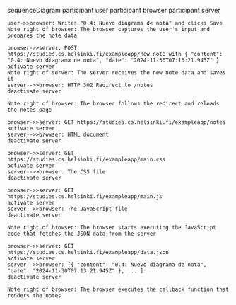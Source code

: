 sequenceDiagram
    participant user
    participant browser
    participant server

    user->>browser: Writes "0.4: Nuevo diagrama de nota" and clicks Save
    Note right of browser: The browser captures the user's input and prepares the note data

    browser->>server: POST https://studies.cs.helsinki.fi/exampleapp/new_note with { "content": "0.4: Nuevo diagrama de nota", "date": "2024-11-30T07:13:21.945Z" }
    activate server
    Note right of server: The server receives the new note data and saves it
    server-->>browser: HTTP 302 Redirect to /notes
    deactivate server

    Note right of browser: The browser follows the redirect and reloads the notes page

    browser->>server: GET https://studies.cs.helsinki.fi/exampleapp/notes
    activate server
    server-->>browser: HTML document
    deactivate server

    browser->>server: GET https://studies.cs.helsinki.fi/exampleapp/main.css
    activate server
    server-->>browser: The CSS file
    deactivate server

    browser->>server: GET https://studies.cs.helsinki.fi/exampleapp/main.js
    activate server
    server-->>browser: The JavaScript file
    deactivate server

    Note right of browser: The browser starts executing the JavaScript code that fetches the JSON data from the server

    browser->>server: GET https://studies.cs.helsinki.fi/exampleapp/data.json
    activate server
    server-->>browser: [{ "content": "0.4: Nuevo diagrama de nota", "date": "2024-11-30T07:13:21.945Z" }, ... ]
    deactivate server

    Note right of browser: The browser executes the callback function that renders the notes
